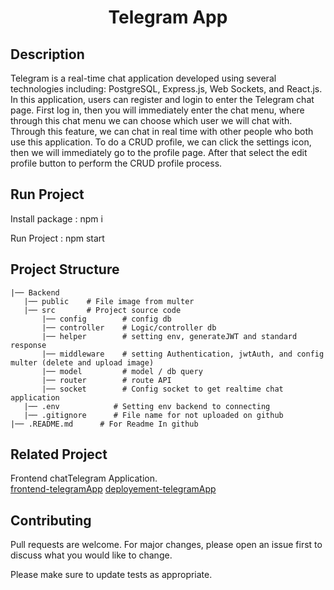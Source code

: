 <h1 align="center">Telegram App</h1>

## Description
Telegram is a real-time chat application developed using several technologies including: PostgreSQL, Express.js, Web Sockets, and React.js. In this application, users can register and login to enter the Telegram chat page. First log in, then you will immediately enter the chat menu, where through this chat menu we can choose which user we will chat with. Through this feature, we can chat in real time with other people who both use this application. To do a CRUD profile, we can click the settings icon, then we will immediately go to the profile page. After that select the edit profile button to perform the CRUD profile process.

## Run Project
Install package : npm i

Run Project : npm start

## Project Structure

```
|── Backend
   |── public    # File image from multer
   |── src       # Project source code
       |── config        # config db
       |── controller    # Logic/controller db
       |── helper        # setting env, generateJWT and standard response
       |── middleware    # setting Authentication, jwtAuth, and config multer (delete and upload image)
       |── model         # model / db query
       |── router        # route API
       |── socket        # Config socket to get realtime chat application
   |── .env            # Setting env backend to connecting   
   |── .gitignore      # File name for not uploaded on github
|── .README.md      # For Readme In github
```

## Related Project
Frontend chatTelegram Application.\
[frontend-telegramApp](https://github.com/taufikrmdhan/telegramApp)
[deployement-telegramApp](https://telegram-app-pi.vercel.app/)

## Contributing
Pull requests are welcome. For major changes, please open an issue first to discuss what you would like to change.

Please make sure to update tests as appropriate.
